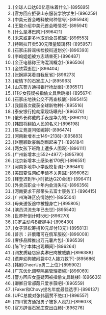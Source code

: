 
1. [全球人口达80亿意味着什么]-[895895]
1. [官方回应拒录山东服装学院学生]-[896259]
1. [中美元首会晤释放何种信号]-[895948]
1. [王毅介绍中美元首会晤情况]-[895941]
1. [什么是淋巴肉]-[896421]
1. [未来或更多地取消全员核酸]-[896553]
1. [特斯拉开卖530元限量玻璃杯]-[895957]
1. [石家庄辟谣核检按街道划分]-[896393]
1. [李峋姐姐被方志靖害死]-[896487]
1. [金正电器称王海混淆概念]-[896506]
1. [金铁霖逝世]-[896404]
1. [张婉婷哭着自我反省]-[896273]
1. [疫情下的石家庄人]-[895963]
1. [山东警方通报银行抢劫案]-[896517]
1. [11岁女孩疑被指偷文具后跳楼]-[895674]
1. [石家庄地铁公交不再查核酸]-[895415]
1. [我国首次截获全球新物种]-[895516]
1. [泰安银行抢劫案现场曝光]-[896370]
1. [俄外长称戴的手表是华为的]-[896210]
1. [韩国将翻拍人民的名义]-[896198]
1. [易立竞提问张婉婷]-[896474]
1. [河南新增本土149+2138]-[895883]
1. [赵丽颖欧豪新剧燃起来了]-[896184]
1. [两女孩下班路上遭多人围殴]-[896111]
1. [广州新增本土552+4977]-[895790]
1. [北京新增本土感染者170例]-[896551]
1. [河南多地中小学返校复课]-[896461]
1. [美国变性网红申请不关男囚]-[896062]
1. [拜登迟到半小时抵达G20会场]-[896411]
1. [外卖员职业十年内会消失吗]-[896356]
1. [河南要求干部带头去富士康务工]-[896415]
1. [广州海珠区疫情防控]-[895504]
1. [母亲送饭途中被撞身亡]-[895805]
1. [演员洪流去年已去世]-[895540]
1. [世界杯倒计时5天]-[896270]
1. [C罗主动与B费握手]-[896430]
1. [女子轻松筹捐10元却付13元]-[895813]
1. [普京：非俄籍可在俄军服役]-[896008]
1. [奢侈品牌推出万元薯片包]-[896539]
1. [陈飞宇本体出现瞬间]-[896264]
1. [网友质疑店家卖淋巴肉被威胁]-[896388]
1. [遗弃幼狗被闷袋中2人接力救下]-[895686]
1. [韩剧CheerUp男二上位]-[895902]
1. [广东优化调整隔离管理措施]-[896069]
1. [警方回应女童疑因被指偷文具跳楼]-[896636]
1. [卿卿日常郝葭只爱李薇吧]-[896559]
1. [Faker和Chovy提名年度最佳选手]-[896137]
1. [UFC总裁对张伟丽赞不绝口]-[896557]
1. [四川警方通报男子被多人殴打]-[896078]
1. [官方辟谣石家庄查出白肺]-[896276]